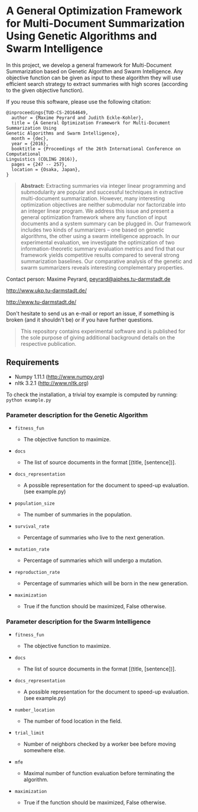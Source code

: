 # A General Optimization Framework for Multi-Document Summarization Using Genetic Algorithms and Swarm Intelligence

In this project, we develop a general framework for Multi-Document Summarization based on Genetic Algorithm and Swarm Intelligence. Any objective function can be given as input to these algorithm they will use efficient search strategy to extract summaries with high scores (according to the given objective function).

If you reuse this software, please use the following citation:

```
@inproceedings{TUD-CS-20164649,
  author = {Maxime Peyrard and Judith Eckle-Kohler},
  title = {A General Optimization Framework for Multi-Document Summarization Using
Genetic Algorithms and Swarm Intelligence},
  month = {dec},
  year = {2016},
  booktitle = {Proceedings of the 26th International Conference on Computational
Linguistics (COLING 2016)},
  pages = {247 -- 257},
  location = {Osaka, Japan},
}
```

> **Abstract:** Extracting summaries via integer linear programming and submodularity are popular and successful techniques in extractive multi-document summarization. However, many interesting optimization objectives are neither submodular nor factorizable into an integer linear program. We address this issue and present a general optimization framework where any function of input documents and a system summary can be plugged in. Our framework includes two kinds of summarizers – one based on genetic algorithms, the other using a swarm intelligence approach. In our experimental evaluation, we investigate the optimization of two information-theoretic summary evaluation metrics and find that our framework yields competitive results compared to several strong summarization baselines. Our comparative analysis of the genetic and swarm summarizers reveals interesting complementary properties.


Contact person: Maxime Peyrard, peyrard@aiphes.tu-darmstadt.de

http://www.ukp.tu-darmstadt.de/

http://www.tu-darmstadt.de/


Don't hesitate to send us an e-mail or report an issue, if something is broken (and it shouldn't be) or if you have further questions.

> This repository contains experimental software and is published for the sole purpose of giving additional background details on the respective publication. 


## Requirements

* Numpy 1.11.1 (http://www.numpy.org)
* nltk 3.2.1 (http://www.nltk.org)

To check the installation, a trivial toy example is computed by running:
`python example.py`

### Parameter description for the Genetic Algorithm

* `fitness_fun`
  * The objective function to maximize.

* `docs`
  * The list of source documents in the format [(title, [sentence])].

* `docs_representation`
  * A possible representation for the document to speed-up evaluation. (see example.py)
  
* `population_size`
  * The number of summaries in the population.

* `survival_rate`
  * Percentage of summaries who live to the next generation.

* `mutation_rate`
  * Percentage of summaries which will undergo a mutation.

* `reproduction_rate`
  * Percentage of summaries which will be born in the new generation.

* `maximization`
  * True if the function should be maximized, False otherwise.

### Parameter description for the Swarm Intelligence

* `fitness_fun`
  * The objective function to maximize.

* `docs`
  * The list of source documents in the format [(title, [sentence])].

* `docs_representation`
  * A possible representation for the document to speed-up evaluation. (see example.py)
  
* `number_location`
  * The number of food location in the field.

* `trial_limit`
  * Number of neighbors checked by a worker bee before moving somewhere else.

* `mfe`
  * Maximal number of function evaluation before terminating the algorithm.

* `maximization`
  * True if the function should be maximized, False otherwise.
